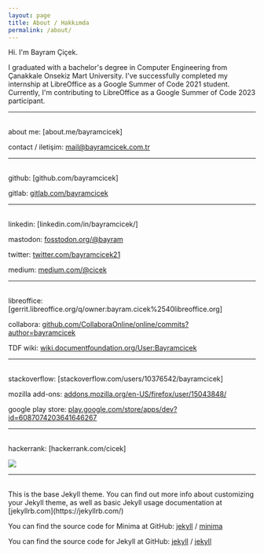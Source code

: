 ```yaml
---
layout: page
title: About / Hakkımda
permalink: /about/
---
```


Hi. I'm Bayram Çiçek. <br>

I graduated with a bachelor's degree in Computer Engineering from Çanakkale Onsekiz Mart University. I've successfully completed my internship at LibreOffice as a Google Summer of Code 2021 student. Currently, I'm contributing to LibreOffice as a Google Summer of Code 2023 participant.

___

<br>
about me: [about.me/bayramcicek]

contact / iletişim: [mail@bayramcicek.com.tr]

___

<br>
github: [github.com/bayramcicek]

gitlab: [gitlab.com/bayramcicek]

___

<br>
linkedin: [linkedin.com/in/bayramcicek/]

mastodon: [fosstodon.org/@bayram]

twitter: [twitter.com/bayramcicek21]

medium: [medium.com/@cicek]

___

<br>
libreoffice: [gerrit.libreoffice.org/q/owner:bayram.cicek%2540libreoffice.org]

collabora: [github.com/CollaboraOnline/online/commits?author=bayramcicek]

TDF wiki: [wiki.documentfoundation.org/User:Bayramcicek]

___

<br>
stackoverflow: [stackoverflow.com/users/10376542/bayramcicek]

mozilla add-ons: [addons.mozilla.org/en-US/firefox/user/15043848/]

google play store: [play.google.com/store/apps/dev?id=6087074203641646267]

___

<br>
hackerrank: [hackerrank.com/cicek]

![](https://projecteuler.net/profile/cicek.png)

___	

<br>
This is the base Jekyll theme. You can find out more info about customizing your Jekyll theme, as well as basic Jekyll usage documentation at [jekyllrb.com](https://jekyllrb.com/)

You can find the source code for Minima at GitHub:
[jekyll][jekyll-organization] /
[minima](https://github.com/jekyll/minima)

You can find the source code for Jekyll at GitHub:
[jekyll][jekyll-organization] /
[jekyll](https://github.com/jekyll/jekyll)

[about.me/bayramcicek]: https://about.me/bayramcicek
[mail@bayramcicek.com.tr]: mailto:mail@bayramcicek.com.tr

[github.com/bayramcicek]: https://github.com/bayramcicek/
[gitlab.com/bayramcicek]: https://gitlab.com/bayramcicek

[linkedin.com/in/bayramcicek/]: https://www.linkedin.com/in/bayramcicek/
[fosstodon.org/@bayram]: https://fosstodon.org/@bayram
[twitter.com/bayramcicek21]: https://www.twitter.com/bayramcicek21
[medium.com/@cicek]: https://medium.com/@cicek

[gerrit.libreoffice.org/q/owner:bayram.cicek%2540libreoffice.org]: https://gerrit.libreoffice.org/q/owner:bayram.cicek%2540libreoffice.org
[github.com/CollaboraOnline/online/commits?author=bayramcicek]: https://github.com/CollaboraOnline/online/commits?author=bayramcicek
[wiki.documentfoundation.org/User:Bayramcicek]: https://wiki.documentfoundation.org/User:Bayramcicek

[stackoverflow.com/users/10376542/bayramcicek]: https://stackoverflow.com/users/10376542/bayramcicek?tab=profile
[addons.mozilla.org/en-US/firefox/user/15043848/]: https://addons.mozilla.org/en-US/firefox/user/15043848/
[play.google.com/store/apps/dev?id=6087074203641646267]: https://play.google.com/store/apps/dev?id=6087074203641646267

[hackerrank.com/cicek]: https://www.hackerrank.com/cicek

[jekyll-organization]: https://github.com/jekyll


